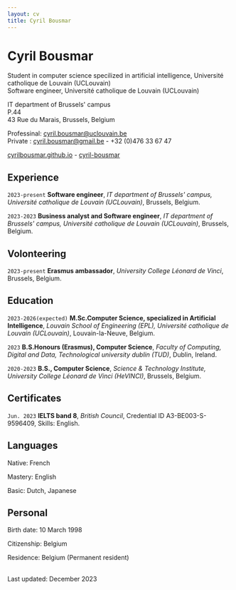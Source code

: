 ```yaml
---
layout: cv
title: Cyril Bousmar
---
```

# Cyril Bousmar
Student in computer science specilized in artificial intelligence, Université catholique de Louvain (UCLouvain)<br/>
Software engineer, Université catholique de Louvain (UCLouvain)

IT department of Brussels' campus<br/>
P.44<br/>
43 Rue du Marais, Brussels, Belgium<br/>

Professinal:
<a href="cyril.bousmar@uclouvain.be">cyril.bousmar@uclouvain.be</a><br/>
Private :
<a href="cyril.bousmar@gmail.com">cyril.bousmar@gmail.be</a>  - +32 (0)476 33 67 47<br/>

<div id="webaddress">
  <a href="https://cyrilbousmar.github.io"><i class="fa-solid fa-house"></i> cyrilbousmar.github.io</a> - 
  <a href="https://www.linkedin.com/in/cyril-bousmar/"><i class="fa-brands fa-linkedin"></i> cyril-bousmar</a>
</div>

## Experience

`2023-present`
**Software engineer**, *IT department of Brussels' campus, Université catholique de Louvain (UCLouvain)*, Brussels, Belgium.

`2023-2023`
**Business analyst and Software engineer**, *IT department of Brussels' campus, Université catholique de Louvain (UCLouvain)*, Brussels, Belgium.

## Volonteering

`2023-present`
**Erasmus ambassador**, *University College Léonard de Vinci*, Brussels, Belgium.

## Education

`2023-2026(expected)`
**M.Sc.Computer Science, specialized in Artificial Intelligence**, *Louvain School of Engineering (EPL), Université catholique de Louvain (UCLouvain)*, Louvain-la-Neuve, Belgium.

`2023`
**B.S.Honours (Erasmus), Computer Science**, *Faculty of Computing, Digital and Data, Technological university dublin (TUD)*, Dublin, Ireland.

`2020-2023`
**B.S., Computer Science**, *Science & Technology Institute, University College Léonard de Vinci (HeVINCI)*, Brussels, Belgium.

## Certificates

`Jun. 2023`
**IELTS band 8**, *British Council*, Credential ID A3-BE003-S-9596409, Skills: English.

## Languages

Native: French

Mastery: English

Basic: Dutch, Japanese

## Personal

Birth date: 10 March 1998

Citizenship: Belgium

Residence: Belgium (Permanent resident)

<br/>Last updated: December 2023<br/><br/>
